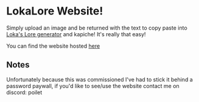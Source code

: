 # LokaLore Website!
Simply upload an image and be returned with the text to copy paste into [Loka's Lore generator](https://lokamc.com/lore) and kapiche! It's really that easy!

You can find the website hosted [here](https://poilet66.pythonanywhere.com/)

## Notes
Unfortunately because this was commissioned I've had to stick it behind a password paywall, if you'd like to see/use the website contact me on discord: poilet
